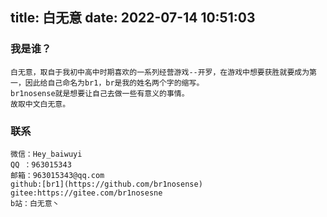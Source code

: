 title: 白无意
date: 2022-07-14 10:51:03
---
### 我是谁？
    白无意，取自于我初中高中时期喜欢的一系列经营游戏--开罗，在游戏中想要获胜就要成为第一，因此给自己命名为br1，br是我的姓名两个字的缩写。
    br1nosense就是想要让自己去做一些有意义的事情。
    故取中文白无意。
### 联系
    微信：Hey_baiwuyi
    QQ ：963015343
    邮箱：963015343@qq.com
    github:[br1](https://github.com/br1nosense)
    gitee:https://gitee.com/br1nosesne
    b站：白无意丶